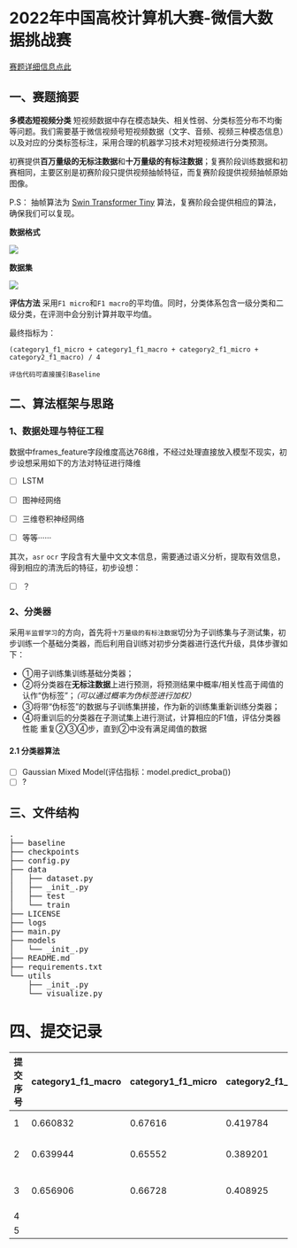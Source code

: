 # 2022年中国高校计算机大赛-微信大数据挑战赛

[赛题详细信息点此](https://algo.weixin.qq.com/)

## 一、赛题摘要
**多模态短视频分类**
短视频数据中存在模态缺失、相关性弱、分类标签分布不均衡等问题。我们需要基于微信视频号短视频数据（文字、音频、视频三种模态信息）以及对应的分类标签标注，采用合理的机器学习技术对短视频进行分类预测。

初赛提供**百万量级的无标注数据**和**十万量级的有标注数据**；复赛阶段训练数据和初赛相同，主要区别是初赛阶段只提供视频抽帧特征，而复赛阶段提供视频抽帧原始图像。

P.S： 抽帧算法为 [Swin Transformer Tiny](https://zhuanlan.zhihu.com/p/361366090) 算法，复赛阶段会提供相应的算法，确保我们可以复现。

**数据格式**


![](https://tc.pengchen.tech/img/20220515204738.png)

**数据集**

![](https://tc.pengchen.tech/img/20220515204956.png)

**评估方法**
采用`F1 micro`和`F1 macro`的平均值。同时，分类体系包含一级分类和二级分类，在评测中会分别计算并取平均值。

最终指标为：

`(category1_f1_micro + category1_f1_macro + category2_f1_micro + category2_f1_macro) / 4`

```
评估代码可直接援引Baseline
```

## 二、算法框架与思路
### 1、数据处理与特征工程
数据中frames_feature字段维度高达768维，不经过处理直接放入模型不现实，初步设想采用如下的方法对特征进行降维
- [ ] LSTM
- [ ] 图神经网络
- [ ] 三维卷积神经网络
- [ ] 等等······



其次，`asr` `ocr` 字段含有大量中文文本信息，需要通过语义分析，提取有效信息，得到相应的清洗后的特征，初步设想：
- [ ] ？

### 2、分类器

采用`半监督学习`的方向，首先将`十万量级的有标注数据`切分为子训练集与子测试集，初步训练一个基础分类器，而后利用自训练对初步分类器进行迭代升级，具体步骤如下：

- ①用子训练集训练基础分类器；
- ②将分类器在**无标注数据**上进行预测，将预测结果中概率/相关性高于阈值的认作“伪标签”；*（可以通过概率为伪标签进行加权）*
- ③将带“伪标签”的数据与子训练集拼接，作为新的训练集重新训练分类器；
- ④将重训后的分类器在子测试集上进行测试，计算相应的F1值，评估分类器性能
  重复②③④步，直到②中没有满足阈值的数据

#### 2.1 分类器算法

- [ ] Gaussian Mixed Model(评估指标：model.predict_proba())
- [ ] ?

## 三、文件结构

<pre>
.
├── baseline
├── checkpoints
├── config.py
├── data
│   ├── dataset.py
│   ├── _init_.py
│   ├── test
│   └── train
├── LICENSE
├── logs
├── main.py
├── models
│   └── _init_.py
├── README.md
├── requirements.txt
└── utils
    ├── _init_.py
    └── visualize.py
</pre>



# 四、提交记录
| 提交序号  | category1_f1_macro | category1_f1_micro | category2_f1_macro | category2_f1_micro | 得分       | 耗时        | 提交方案                      |
| -------- |--------------------|--------------------|--------------------|--------------------|----------|-----------|---------------------------|
| 1        | 0.660832           | 0.67616            | 0.419784           | 0.5498             | 0.576644 | 1h25m(20) | Baseline: Pure            |
| 2        | 0.639944           | 0.65552            | 0.389201           | 0.52444            | 0.552276 | /         | Baseline: macBERT -> PERT |
| 3        | 0.656906           | 0.66728            | 0.408925           | 0.408925           | 0.53764  | 1h8m(15)  | Baseline: add asr data    |
| 4        |                    |                    |                    |                    |          |           |                           |
| 5        |                    |                    |                    |                    |          |           |                           |
